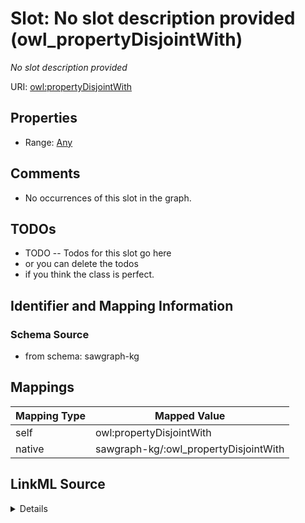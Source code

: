 

# Slot: No slot description provided (owl_propertyDisjointWith)


_No slot description provided_





URI: [owl:propertyDisjointWith](http://www.w3.org/2002/07/owl#propertyDisjointWith)



<!-- no inheritance hierarchy -->








## Properties

* Range: [Any](../classes/Any.md)





## Comments

* No occurrences of this slot in the graph.

## TODOs

* TODO -- Todos for this slot go here
* or you can delete the todos
* if you think the class is perfect.

## Identifier and Mapping Information







### Schema Source


* from schema: sawgraph-kg




## Mappings

| Mapping Type | Mapped Value |
| ---  | ---  |
| self | owl:propertyDisjointWith |
| native | sawgraph-kg/:owl_propertyDisjointWith |




## LinkML Source

<details>
```yaml
name: owl_propertyDisjointWith
description: No slot description provided
title: No slot description provided
todos:
- TODO -- Todos for this slot go here
- or you can delete the todos
- if you think the class is perfect.
comments:
- No occurrences of this slot in the graph.
from_schema: sawgraph-kg
rank: 1000
slot_uri: owl:propertyDisjointWith
alias: owl_propertyDisjointWith
range: Any

```
</details>